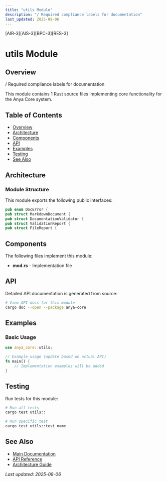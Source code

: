 ```yaml
---
title: "utils Module"
description: "/ Required compliance labels for documentation"
last_updated: 2025-08-06
---
```


[AIR-3][AIS-3][BPC-3][RES-3]

# utils Module

## Overview

/ Required compliance labels for documentation

This module contains 1 Rust source files implementing core functionality for the Anya Core system.

## Table of Contents

- [Overview](#overview)
- [Architecture](#architecture)
- [Components](#components)
- [API](#api)
- [Examples](#examples)
- [Testing](#testing)
- [See Also](#see-also)

## Architecture

### Module Structure

This module exports the following public interfaces:

```rust
pub enum DocError {
pub struct MarkdownDocument {
pub struct DocumentationValidator {
pub struct ValidationReport {
pub struct FileReport {
```

## Components

The following files implement this module:

- **mod.rs** - Implementation file

## API

Detailed API documentation is generated from source:

```bash
# View API docs for this module
cargo doc --open --package anya-core
```

## Examples

### Basic Usage

```rust
use anya_core::utils;

// Example usage (update based on actual API)
fn main() {
    // Implementation examples will be added
}
```

## Testing

Run tests for this module:

```bash
# Run all tests
cargo test utils::

# Run specific test
cargo test utils::test_name
```

## See Also

- [Main Documentation](../README.md)
- [API Reference](../api/README.md)
- [Architecture Guide](../architecture/README.md)

*Last updated: 2025-08-06*
